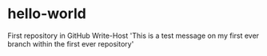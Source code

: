 # hello-world
First repository in GitHub
Write-Host 'This is a test message on my first ever branch within the first ever repository'
